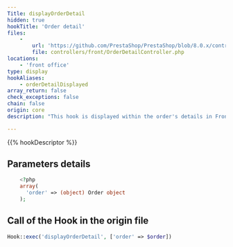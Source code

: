 ```yaml
---
Title: displayOrderDetail
hidden: true
hookTitle: 'Order detail'
files:
    -
        url: 'https://github.com/PrestaShop/PrestaShop/blob/8.0.x/controllers/front/OrderDetailController.php'
        file: controllers/front/OrderDetailController.php
locations:
    - 'front office'
type: display
hookAliases:
    - orderDetailDisplayed
array_return: false
check_exceptions: false
chain: false
origin: core
description: "This hook is displayed within the order's details in Front Office"

---
```


{{% hookDescriptor %}}

## Parameters details

```php
    <?php
    array(
      'order' => (object) Order object
    );
```

## Call of the Hook in the origin file

```php
Hook::exec('displayOrderDetail', ['order' => $order])
```
